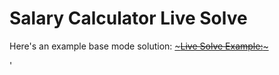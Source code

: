 # Salary Calculator Live Solve
Here's an example base mode solution:
[~~~Live Solve Example:~~~](https://github.com/PrimeAcademy/weekend-salary-calculator-solved)

'